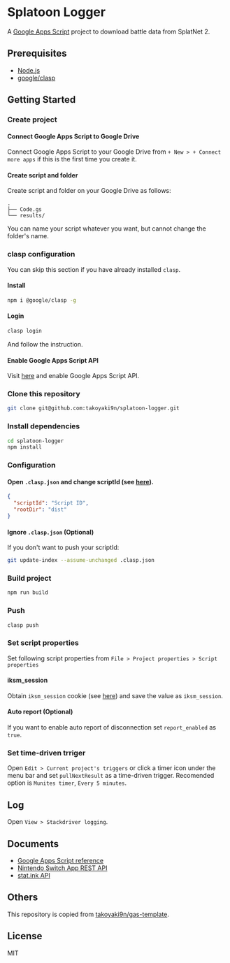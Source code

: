 # Splatoon Logger
A [Google Apps Script](https://developers.google.com/apps-script/) project to download battle data from SplatNet 2.

## Prerequisites
- [Node.js](https://nodejs.org/)
- [google/clasp](https://github.com/google/clasp)

## Getting Started

### Create project
#### Connect Google Apps Script to Google Drive
Connect Google Apps Script to your Google Drive from `+ New > + Connect more apps` if this is the first time you create it.
#### Create script and folder
Create script and folder on your Google Drive as follows:
```
.
├── Code.gs
└── results/
```
You can name your script whatever you want, but cannot change the folder's name.

### clasp configuration
You can skip this section if you have already installed `clasp`.
#### Install
```sh
npm i @google/clasp -g
```
#### Login
```sh
clasp login
```
And follow the instruction.
#### Enable Google Apps Script API
Visit [here](https://script.google.com/home/usersettings) and enable Google Apps Script API.

### Clone this repository
```sh
git clone git@github.com:takoyaki9n/splatoon-logger.git
```

### Install dependencies
```sh
cd splatoon-logger
npm install
```

### Configuration
#### Open `.clasp.json` and change scriptId (see [here](https://github.com/google/clasp#scriptid-required)).
```json
{
  "scriptId": "Script ID",
  "rootDir": "dist"
}
```

#### Ignore `.clasp.json` (Optional)
If you don't want to push your scriptId:
```bash
git update-index --assume-unchanged .clasp.json
```

### Build project
```sh
npm run build
```

### Push
```sh
clasp push
```

### Set script properties
Set following script properties from `File > Project properties > Script properties`
#### iksm_session
Obtain `iksm_session` cookie (see [here](https://github.com/frozenpandaman/splatnet2statink/wiki/mitmproxy-instructions)) and save the value as `iksm_session`.
#### Auto report (Optional)
If you want to enable auto report of disconnection set `report_enabled` as `true`.

### Set time-driven trriger
Open `Edit > Current project's triggers` or click a timer icon under the menu bar and set `pullNextResult` as a time-driven trigger.
Recomended option is `Munites timer`, `Every 5 minutes`.

## Log
Open `View > Stackdriver logging`.

## Documents
- [Google Apps Script reference](https://developers.google.com/apps-script/reference/)
- [Nintendo Switch App REST API](https://github.com/ZekeSnider/NintendoSwitchRESTAPI)
- [stat.ink API](https://github.com/fetus-hina/stat.ink/blob/master/API.md)

## Others
This repository is copied from [takoyaki9n/gas-template](https://github.com/takoyaki9n/gas-template).

## License
MIT
